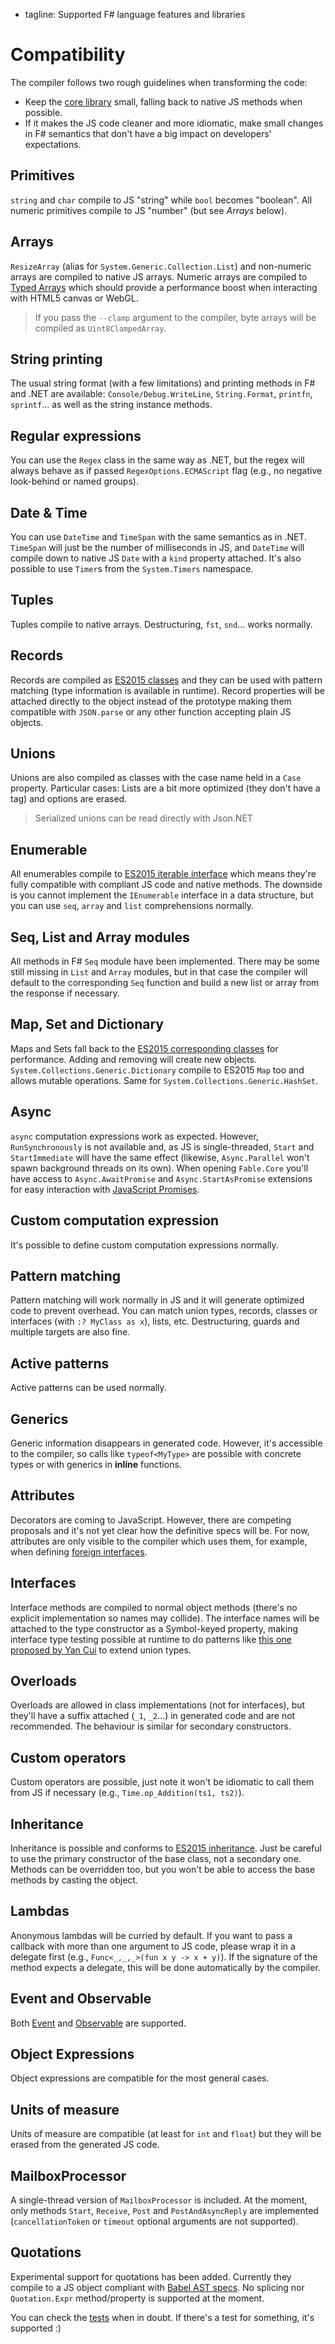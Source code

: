  - tagline: Supported F# language features and libraries

# Compatibility

The compiler follows two rough guidelines when transforming the code:

* Keep the [core library](https://github.com/fsprojects/Fable/blob/master/import/core/fable-core.js) small, falling back to native JS methods when possible.
* If it makes the JS code cleaner and more idiomatic, make small changes in F# semantics
  that don't have a big impact on developers' expectations.

## Primitives

`string` and `char` compile to JS "string" while `bool` becomes "boolean".
All numeric primitives compile to JS "number" (but see _Arrays_ below).

## Arrays

`ResizeArray` (alias for `System.Generic.Collection.List`) and non-numeric
arrays are compiled to native JS arrays. Numeric arrays are compiled to
[Typed Arrays](https://developer.mozilla.org/en-US/docs/Web/JavaScript/Reference/Global_Objects/TypedArray)
which should provide a performance boost when interacting with HTML5 canvas or WebGL.

> If you pass the `--clamp` argument to the compiler, byte arrays will be compiled as `Uint8ClampedArray`.

## String printing

The usual string format (with a few limitations) and printing methods in F# and .NET are available:
`Console/Debug.WriteLine`, `String.Format`, `printfn`, `sprintf`... as well as the
string instance methods.

## Regular expressions

You can use the `Regex` class in the same way as .NET, but the regex will always
behave as if passed `RegexOptions.ECMAScript` flag (e.g., no negative look-behind
or named groups).

## Date & Time

You can use `DateTime` and `TimeSpan` with the same semantics as in .NET.
`TimeSpan` will just be the number of milliseconds in JS, and `DateTime` will
compile down to native JS `Date` with a `kind` property attached. It's also
possible to use `Timer`s from the `System.Timers` namespace.

## Tuples

Tuples compile to native arrays. Destructuring, `fst`, `snd`... works normally.

## Records

Records are compiled as [ES2015 classes](http://babeljs.io/docs/learn-es2015/#classes)
and they can be used with pattern matching (type information is available in runtime).
Record properties will be attached directly to the object instead of the prototype
making them compatible with `JSON.parse` or any other function accepting plain JS objects.

## Unions

Unions are also compiled as classes with the case name held in a `Case` property.
Particular cases: Lists are a bit more optimized (they don't have a tag) and options are erased.

> Serialized unions can be read directly with Json.NET

## Enumerable

All enumerables compile to [ES2015 iterable interface](http://babeljs.io/docs/learn-es2015/#iterators-for-of)
which means they're fully compatible with compliant JS code and native methods.
The downside is you cannot implement the `IEnumerable` interface in a data structure,
but you can use `seq`, `array` and `list` comprehensions normally.

## Seq, List and Array modules

All methods in F# `Seq` module have been implemented. There may be some still missing in `List`
and `Array` modules, but in that case the compiler will default to the corresponding
`Seq` function and build a new list or array from the response if necessary.

## Map, Set and Dictionary

Maps and Sets fall back to the [ES2015 corresponding classes](http://babeljs.io/docs/learn-es2015/#map-set-weak-map-weak-set)
for performance. Adding and removing will create new objects. `System.Collections.Generic.Dictionary` compile to ES2015 `Map` too
and allows mutable operations. Same for `System.Collections.Generic.HashSet`.

## Async

`async` computation expressions work as expected. However, `RunSynchronously` is not available and,
as JS is single-threaded, `Start` and `StartImmediate` will have the same effect (likewise, `Async.Parallel`
won't spawn background threads on its own). When opening `Fable.Core` you'll have access to `Async.AwaitPromise`
and `Async.StartAsPromise` extensions for easy interaction with [JavaScript Promises](http://babeljs.io/docs/learn-es2015/#promises).

## Custom computation expression

It's possible to define custom computation expressions normally.

## Pattern matching

Pattern matching will work normally in JS and it will generate optimized
code to prevent overhead. You can match union types, records, classes or
interfaces (with `:? MyClass as x`), lists, etc. Destructuring, guards and
multiple targets are also fine.

## Active patterns

Active patterns can be used normally.

## Generics

Generic information disappears in generated code. However, it's accessible
to the compiler, so calls like `typeof<MyType>` are possible with concrete
types or with generics in **inline** functions.

## Attributes

Decorators are coming to JavaScript. However, there are competing proposals
and it's not yet clear how the definitive specs will be. For now, attributes
are only visible to the compiler which uses them, for example, when defining
[foreign interfaces](interacting.html).

## Interfaces

Interface methods are compiled to normal object methods (there's no explicit
implementation so names may collide). The interface names will be attached
to the type constructor as a Symbol-keyed property, making interface type testing
possible at runtime to do patterns like [this one proposed by Yan Cui](http://theburningmonk.com/2012/03/f-extending-discriminated-unions-using-marker-interfaces/)
to extend union types.

## Overloads

Overloads are allowed in class implementations (not for interfaces), but they'll
have a suffix attached (`_1`, `_2`...) in generated code and are not recommended.
The behaviour is similar for secondary constructors.

## Custom operators

Custom operators are possible, just note it won't be idiomatic to call
them from JS if necessary (e.g., `Time.op_Addition(ts1, ts2)`).

## Inheritance

Inheritance is possible and conforms to [ES2015 inheritance](https://github.com/lukehoban/es6features#classes).
Just be careful to use the primary constructor of the base class,
not a secondary one. Methods can be overridden too, but you won't
be able to access the base methods by casting the object.

## Lambdas

Anonymous lambdas will be curried by default. If you want to pass a callback with
more than one argument to JS code, please wrap it in a delegate first (e.g.,
`Func<_,_,_>(fun x y -> x + y)`). If the signature of the method expects a
delegate, this will be done automatically by the compiler.

## Event and Observable

Both [Event](https://github.com/fsprojects/Fable/blob/master/src/tests/EventTests.fs) and
[Observable](https://github.com/fsprojects/Fable/blob/master/src/tests/ObservableTests.fs) are supported.

## Object Expressions

Object expressions are compatible for the most general cases.

## Units of measure

Units of measure are compatible (at least for `int` and `float`) but they will
be erased from the generated JS code.

## MailboxProcessor

A single-thread version of `MailboxProcessor` is included. At the moment,
only methods `Start`, `Receive`, `Post` and `PostAndAsyncReply` are implemented
(`cancellationToken` or `timeout` optional arguments are not supported).

## Quotations

Experimental support for quotations has been added. Currently they compile to a JS object
compliant with [Babel AST specs](https://github.com/babel/babel/blob/master/doc/ast/spec.md).
No splicing nor `Quotation.Expr` method/property is supported at the moment.

You can check the [tests](https://github.com/fsprojects/Fable/tree/master/src/tests) when in doubt. If there's a test for something,
it's supported :)
